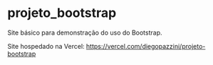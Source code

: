 # projeto_bootstrap

Site básico para demonstração do uso do Bootstrap.

Site hospedado na Vercel: https://vercel.com/diegopazzini/projeto-bootstrap
